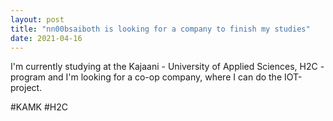 ```yaml
---
layout: post
title: "nn00bsaiboth is looking for a company to finish my studies"
date: 2021-04-16
---
```


I'm currently studying at the Kajaani - University of Applied Sciences, H2C - program and I'm looking for a co-op company, where I can do the IOT-project.

#KAMK #H2C



